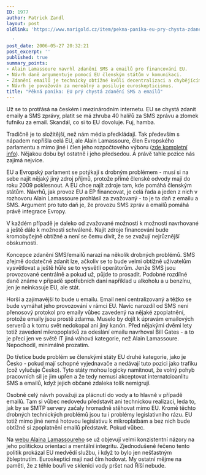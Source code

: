 ```yaml
---
ID: 1977
author: Patrick Zandl
layout: post
oldlink: 'https://www.marigold.cz/item/pekna-panika-eu-pry-chysta-zdaneni-sms-a-emailu

  '
post_date: 2006-05-27 20:32:21
post_excerpt: ''
published: true
summary_points:
- Alain Lamassoure navrhl zdanění SMS a emailů pro financování EU.
- Návrh daně argumentuje pomocí EU členským státům v komunikaci.
- Zdanění emailů je technicky obtížné kvůli decentralizaci a chybějícím mikroplatbám.
- Návrh je považován za nereálný a posiluje euroskepticismus.
title: "Pěkná panika: EU prý chystá zdanění SMS a emailů"
---
```


<p>Už se to protřásá na českém i mezinárodním internetu. EU se chystá zdanit emaily a SMS zprávy, platit se má zhruba 40 halířů za SMS zprávu a zlomek fufníku za email. Skandál, co si to EU dovoluje. Fuj, hamba. </p>

<p>Tradičně je to složitější, než nám média předkládají. Tak především s nápadem nepřišla celá EU, ale Alain Lamassoure, člen Evropského parlamentu a mimo jiné i člen jeho rozpočtového výboru (<a href="http://www.europarl.europa.eu/members/archive/alphaOrder/view.do?id=1204&amp;language=en">zde kompletní info</a>). Nějakou dobu byl ostatně i jeho předsedou. A právě tahle pozice nás zajímá nejvíce. </p>

<p>EU a Evropský parlament se potýkají s drobným problémem - musí si na sebe najít nějaký jiný zdroj příjmů, protože přímé členské odvody mají do roku 2009 poklesnout. A EU chce najít zdroje tam, kde pomáhá členským státům. Návrhů, jak provoz EU a EP financovat, je celá řada a jeden z nich v rozhovoru Alain Lamassoure prohlásil za zvažovaný - to je ta daň z emailu a SMS. Argument pro tuto daň je, že provozu SMS zpráv a emailů pomáhá právě integrace Evropy.</p>

<p>V každém případě je daleko od zvažované možnosti k možnosti navrhované a ještě dále k možnosti schválené. Najít zdroje financování bude kromobyčejně obtížné a není se čemu divit, že se zvažují nejrůznější obskurnosti. </p>

<p>Koncepce zdanění SMS/emailů narazí na několik drobných problémů. SMS zřejmě dodatečně zdanit lze, ačkoliv se to bude velmi obtížně uživatelům vysvětlovat a ještě hůře se to vysvětlí operátorům. Jenže SMS jsou provozované centrálně a pokud už, půjde to prosadit. Podobné rozdílné daně známe v případě spotřebních daní například u alkoholu a u benzínu, jen je neinkasuje EU, ale stát. </p>

<p>Horší a zajímavější to bude u emailu. Email není centralizovaný a těžko se bude vymáhat jeho provozování v rámci EU. Navíc narozdíl od SMS není přenosový protokol pro emaily vůbec zavedený na nějaké zpoplatnění, protože emaily jsou prostě zdarma. Muselo by dojít k úpravám emailových serverů a k tomu svět nedokopal ani jiný kanón. Před nějakými dvěmi lety totiž zavedení mikropoplatků za odeslání emailu navrhoval Bill Gates - a to je přeci jen ve světě IT jiná váhová kategorie, než Alain Lamassoure. Nepochodil, minimálně prozatím. </p>

<p>Do třetice bude problém se členskými státy EU druhé kategorie, jako je Česko - pokud mají schopné vyjednavače a nedávají tuto pozici jako trafiku (což vylučuje Česko). Tyto státy mohou logicky namítnout, že volný pohyb pracovních sil je jim upřen a že tedy nemusí akceptovat internatcioanlitu SMS a emailů, když jejich občané zdaleka tolik nemigrují. </p>

<p>Osobně celý návrh považuji za plácnutí do vody a to hlavně v případě emailů. Tam si vůbec nedovedu představit ani technickou realizaci, leda to, jak by se SMTP servery začaly hromadně stěhovat mimo EU. Kromě těchto drobných technických problémů jsou tu i problémy legislativního rázu. EU totiž mimo jiné nemá hotovou legislativu k mikroplatbám a bez nich bude obtížné si zpoplatnění emailů představit. Pokud vůbec. </p>

<p>Na <a href="http://www.alainlamassoure.com/">webu Alaina Lamassoureho</a> se už objevují velmi konzistentní názory na jeho politickou orientaci a mentální integritu. Zjednodušeně řečeno tento politik prokázal EU medvědí službu, i když to bylo jen nešťastným žbleptnutím.  Euroskeptici mají nad čím hodovat. My ostatní mějme na paměti, že z téhle bouři ve sklenici vody pršet nad Říší nebude.
</p>